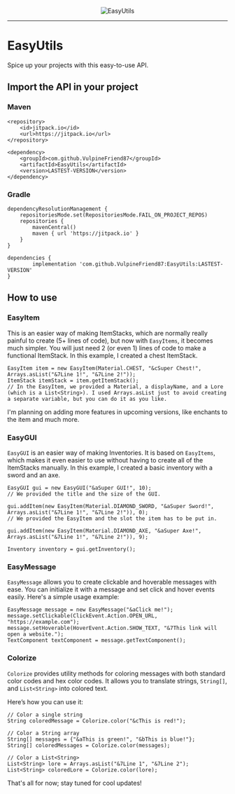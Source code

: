 
<p align="center">
    <img src="https://i.postimg.cc/Vkx0yGJB/Easy.png" alt="EasyUtils">
</p>

---
# EasyUtils

Spice up your projects with this easy-to-use API.

## Import the API in your project
### Maven
```
<repository>
    <id>jitpack.io</id>
    <url>https://jitpack.io</url>
</repository>
```
```
<dependency>
    <groupId>com.github.VulpineFriend87</groupId>
    <artifactId>EasyUtils</artifactId>
    <version>LASTEST-VERSION</version>
</dependency>
```
### Gradle
```
dependencyResolutionManagement {
    repositoriesMode.set(RepositoriesMode.FAIL_ON_PROJECT_REPOS)
    repositories {
        mavenCentral()
        maven { url 'https://jitpack.io' }
    }
}
```
```
dependencies {
        implementation 'com.github.VulpineFriend87:EasyUtils:LASTEST-VERSION'
}
```

## How to use
### EasyItem
This is an easier way of making ItemStacks, which are normally really painful to create (5+ lines of code), but now with `EasyItems`, it becomes much simpler. You will just need 2 (or even 1) lines of code to make a functional ItemStack. In this example, I created a chest ItemStack.
```
EasyItem item = new EasyItem(Material.CHEST, "&cSuper Chest!", Arrays.asList("&7Line 1!", "&7Line 2!"));
ItemStack itemStack = item.getItemStack();
// In the EasyItem, we provided a Material, a displayName, and a Lore (which is a List<String>). I used Arrays.asList just to avoid creating a separate variable, but you can do it as you like.
```
I'm planning on adding more features in upcoming versions, like enchants to the item and much more.

### EasyGUI
`EasyGUI` is an easier way of making Inventories. It is based on `EasyItems`, which makes it even easier to use without having to create all of the ItemStacks manually. In this example, I created a basic inventory with a sword and an axe.
```
EasyGUI gui = new EasyGUI("&aSuper GUI!", 10);
// We provided the title and the size of the GUI.

gui.addItem(new EasyItem(Material.DIAMOND_SWORD, "&aSuper Sword!", Arrays.asList("&7Line 1!", "&7Line 2!")), 0);
// We provided the EasyItem and the slot the item has to be put in.

gui.addItem(new EasyItem(Material.DIAMOND_AXE, "&aSuper Axe!", Arrays.asList("&7Line 1!", "&7Line 2!")), 9);

Inventory inventory = gui.getInventory();
```

### EasyMessage
`EasyMessage` allows you to create clickable and hoverable messages with ease. You can initialize it with a message and set click and hover events easily. Here's a simple usage example:
```
EasyMessage message = new EasyMessage("&aClick me!");
message.setClickable(ClickEvent.Action.OPEN_URL, "https://example.com");
message.setHoverable(HoverEvent.Action.SHOW_TEXT, "&7This link will open a website.");
TextComponent textComponent = message.getTextComponent();
```

### Colorize
`Colorize` provides utility methods for coloring messages with both standard color codes and hex color codes. It allows you to translate strings, `String[]`, and `List<String>` into colored text.

Here’s how you can use it:
```
// Color a single string
String coloredMessage = Colorize.color("&cThis is red!");

// Color a String array
String[] messages = {"&aThis is green!", "&bThis is blue!"};
String[] coloredMessages = Colorize.color(messages);

// Color a List<String>
List<String> lore = Arrays.asList("&7Line 1", "&7Line 2");
List<String> coloredLore = Colorize.color(lore);
```

That's all for now; stay tuned for cool updates!